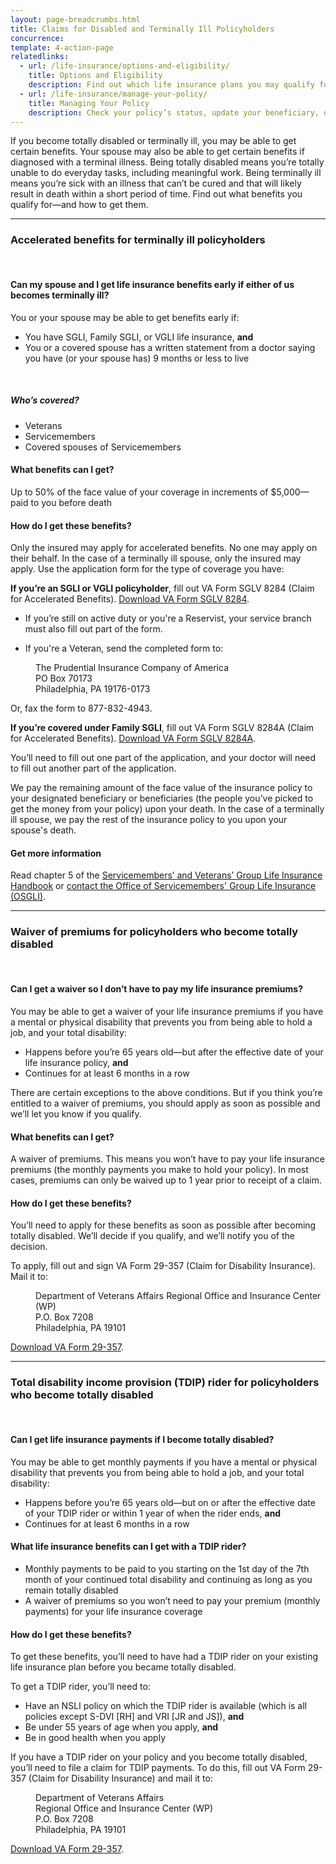 ```yaml
---
layout: page-breadcrumbs.html
title: Claims for Disabled and Terminally Ill Policyholders
concurrence: 
template: 4-action-page
relatedlinks:
  - url: /life-insurance/options-and-eligibility/
    title: Options and Eligibility
    description: Find out which life insurance plans you may qualify for—and the benefits you’ll receive with each plan.
  - url: /life-insurance/manage-your-policy/
    title: Managing Your Policy
    description: Check your policy’s status, update your beneficiary, or pay your bill online.
---
```


<div class="va-introtext">

If you become totally disabled or terminally ill, you may be able to get certain benefits. Your spouse may also be able to get certain benefits if diagnosed with a terminal illness. Being totally disabled means you’re totally unable to do everyday tasks, including meaningful work. Being terminally ill means you’re sick with an illness that can’t be cured and that will likely result in death within a short period of time. Find out what benefits you qualify for—and how to get them.

</div>

<hr>

### Accelerated benefits for terminally ill policyholders

<br>

<div class="feature">

#### Can my spouse and I get life insurance benefits early if either of us becomes terminally ill?
 
You or your spouse may be able to get benefits early if:
-	You have SGLI, Family SGLI, or VGLI life insurance, **and**
-	You or a covered spouse has a written statement from a doctor saying you have (or your spouse has) 9 months or less to live

<br>

##### Who’s covered?

-	Veterans
-	Servicemembers
-	Covered spouses of Servicemembers

</div>


#### What benefits can I get?
 
Up to 50% of the face value of your coverage in increments of $5,000—paid to you before death


#### How do I get these benefits?
 
Only the insured may apply for accelerated benefits. No one may apply on their behalf. In the case of a terminally ill spouse, only the insured may apply. Use the application form for the type of coverage you have:
 
**If you’re an SGLI or VGLI policyholder**, fill out VA Form SGLV 8284 (Claim for Accelerated Benefits). [Download VA Form SGLV 8284](http://benefits.va.gov/INSURANCE/forms/8284.htm).

- If you’re still on active duty or you're a Reservist, your service branch must also fill out part of the form. 

- If you're a Veteran, send the completed form to:

<dl class="va-address-block">
<dd>The Prudential Insurance Company of America</dd>
<dd>PO Box 70173</dd>
<dd>Philadelphia, PA 19176-0173</dd>
</dl>

Or, fax the form to 877-832-4943.


**If you’re covered under Family SGLI**, fill out VA Form SGLV 8284A (Claim for Accelerated Benefits). [Download VA Form SGLV 8284A](http://benefits.va.gov/INSURANCE/forms/8284A.htm).
 
You’ll need to fill out one part of the application, and your doctor will need to fill out another part of the application.
 
 
We pay the remaining amount of the face value of the insurance policy to your designated beneficiary or beneficiaries (the people you’ve picked to get the money from your policy) upon your death. In the case of a terminally ill spouse, we pay the rest of the insurance policy to you upon your spouse's death.
 
 
#### Get more information
 	
Read chapter 5 of the [Servicemembers’ and Veterans’ Group Life Insurance Handbook](http://benefits.va.gov/INSURANCE/resources_handbook_ins_chapter5.asp) or [contact the Office of Servicemembers' Group Life Insurance (OSGLI)](http://benefits.va.gov/INSURANCE/resources-contact.asp).

<hr>

### Waiver of premiums for policyholders who become totally disabled

<br>

<div class="feature">

#### Can I get a waiver so I don’t have to pay my life insurance premiums?

You may be able to get a waiver of your life insurance premiums if you have a mental or physical disability that prevents you from being able to hold a job, and your total disability:
-	Happens before you’re 65 years old—but after the effective date of your life insurance policy, **and**
-	Continues for at least 6 months in a row

There are certain exceptions to the above conditions. But if you think you’re entitled to a waiver of premiums, you should apply as soon as possible and we’ll let you know if you qualify.

</div>


#### What benefits can I get?

A waiver of premiums. This means you won’t have to pay your life insurance premiums (the monthly payments you make to hold your policy). In most cases, premiums can only be waived up to 1 year prior to receipt of a claim.


#### How do I get these benefits?

You’ll need to apply for these benefits as soon as possible after becoming totally disabled. We’ll decide if you qualify, and we’ll notify you of the decision.

To apply, fill out and sign VA Form 29-357 (Claim for Disability Insurance). Mail it to:

<dl class="va-address-block">
<dd>Department of Veterans Affairs Regional Office and Insurance Center (WP)</dd>
<dd>P.O. Box 7208</dd>
<dd>Philadelphia, PA 19101</dd>
</dl>

[Download VA Form 29-357](http://www.vba.va.gov/pubs/forms/VBA-29-357-ARE.pdf). 

<hr>

### Total disability income provision (TDIP) rider for policyholders who become totally disabled

<br>

<div class="feature">

#### Can I get life insurance payments if I become totally disabled?

You may be able to get monthly payments if you have a mental or physical disability that prevents you from being able to hold a job, and your total disability:
-	Happens before you’re 65 years old—but on or after the effective date of your TDIP rider or within 1 year of when the rider ends, **and**
-	Continues for at least 6 months in a row

</div>


#### What life insurance benefits can I get with a TDIP rider?

-	Monthly payments to be paid to you starting on the 1st day of the 7th month of your continued total disability and continuing as long as you remain totally disabled
-	A waiver of premiums so you won’t need to pay your premium (monthly payments) for your life insurance coverage


#### How do I get these benefits?

To get these benefits, you’ll need to have had a TDIP rider on your existing life insurance plan before you became totally disabled. 

To get a TDIP rider, you’ll need to:
-	Have an NSLI policy on which the TDIP rider is available (which is all policies except S-DVI [RH] and VRI [JR and JS]), **and** 
-	Be under 55 years of age when you apply, **and**
-	Be in good health when you apply

If you have a TDIP rider on your policy and you become totally disabled, you’ll need to file a claim for TDIP payments. To do this, fill out VA Form 29-357 (Claim for Disability Insurance) and mail it to:

<dl class="va-address-block">
<dd>Department of Veterans Affairs</dd>
<dd>Regional Office and Insurance Center (WP)</dd>
<dd>P.O. Box 7208</dd>
<dd>Philadelphia, PA 19101</dd>
</dl>

[Download VA Form 29-357](http://www.vba.va.gov/pubs/forms/VBA-29-357-ARE.pdf). 
